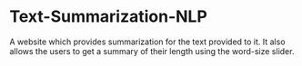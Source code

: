 # Text-Summarization-NLP
A website which provides summarization for the text provided to it. It also allows the users to get a summary of their length using the word-size slider.
